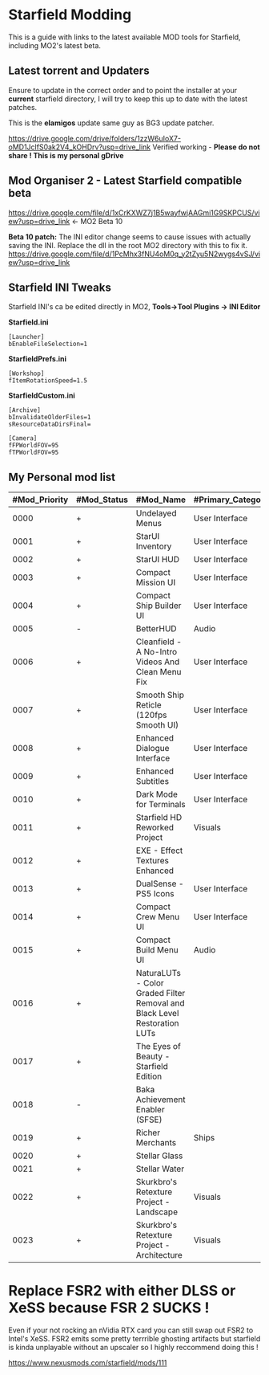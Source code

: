 # Starfield Modding

This is a guide with links to the latest available MOD tools for Starfield, including MO2's latest beta.

## Latest torrent and Updaters

Ensure to update in the correct order and to point the installer at your **current** starfield directory, I will try to keep this up to date with the latest patches.

This is the **elamigos** update same guy as BG3 update patcher.

https://drive.google.com/drive/folders/1zzW6uIoX7-oMD1JclfS0ak2V4_kOHDrv?usp=drive_link
Verified working - **Please do not share ! This is my personal gDrive**

## Mod Organiser 2 - Latest Starfield compatible beta

https://drive.google.com/file/d/1xCrKXWZ7j1B5wayfwjAAGmi1G9SKPCUS/view?usp=drive_link <- MO2 Beta 10

**Beta 10 patch:**
The INI editor change seems to cause issues with actually saving the INI. Replace the dll in the root MO2 directory with this to fix it.
https://drive.google.com/file/d/1PcMhx3fNU4oM0q_y2tZyu5N2wygs4vSJ/view?usp=drive_link

## Starfield INI Tweaks

Starfield INI's ca be edited directly in MO2, **Tools->Tool Plugins -> INI Editor**

**Starfield.ini**

    [Launcher]
    bEnableFileSelection=1

**StarfieldPrefs.ini**

    [Workshop]
    fItemRotationSpeed=1.5

**StarfieldCustom.ini**

    [Archive]
    bInvalidateOlderFiles=1
    sResourceDataDirsFinal=
    
    [Camera]
    fFPWorldFOV=95
    fTPWorldFOV=95


## My Personal mod list
|#Mod_Priority|#Mod_Status|#Mod_Name                                                                |#Primary_Category|#Mod_Nexus_URL                               |#Mod_Version|
|-------------|-----------|-------------------------------------------------------------------------|-----------------|---------------------------------------------|------------|
|0000         |+          |Undelayed Menus                                                          |User Interface   |https://www.nexusmods.com/starfield/mods/404 |1.0.5.0     |
|0001         |+          |StarUI Inventory                                                         |User Interface   |https://www.nexusmods.com/starfield/mods/773 |2.2.0.0     |
|0002         |+          |StarUI HUD                                                               |User Interface   |https://www.nexusmods.com/starfield/mods/3444|1.0.0.0     |
|0003         |+          |Compact Mission UI                                                       |User Interface   |https://www.nexusmods.com/starfield/mods/682 |1.5.0.0     |
|0004         |+          |Compact Ship Builder UI                                                  |User Interface   |https://www.nexusmods.com/starfield/mods/1170|1.4.0.0     |
|0005         |-          |BetterHUD                                                                |Audio            |https://www.nexusmods.com/starfield/mods/214 |0.3.0.0     |
|0006         |+          |Cleanfield - A No-Intro Videos And Clean Menu Fix                        |User Interface   |https://www.nexusmods.com/starfield/mods/88  |1.7.2.0     |
|0007         |+          |Smooth Ship Reticle (120fps Smooth UI)                                   |User Interface   |https://www.nexusmods.com/starfield/mods/270 |1.3.0.0     |
|0008         |+          |Enhanced Dialogue Interface                                              |User Interface   |https://www.nexusmods.com/starfield/mods/871 |2.0.1.0     |
|0009         |+          |Enhanced Subtitles                                                       |User Interface   |https://www.nexusmods.com/starfield/mods/1914|1.2.0.0     |
|0010         |+          |Dark Mode for Terminals                                                  |User Interface   |https://www.nexusmods.com/starfield/mods/861 |1.5.0.0     |
|0011         |+          |Starfield HD Reworked Project                                            |Visuals          |https://www.nexusmods.com/starfield/mods/3486|1.0.0.0-fix |
|0012         |+          |EXE - Effect Textures Enhanced                                           |                 |https://www.nexusmods.com/starfield/mods/340 |0.6.0.0     |
|0013         |+          |DualSense - PS5 Icons                                                    |User Interface   |https://www.nexusmods.com/starfield/mods/215 |1.0.0.0     |
|0014         |+          |Compact Crew Menu UI                                                     |User Interface   |https://www.nexusmods.com/starfield/mods/3014|1.5.0.0     |
|0015         |+          |Compact Build Menu UI                                                    |Audio            |https://www.nexusmods.com/starfield/mods/3063|1.1.0.0     |
|0016         |+          |NaturaLUTs - Color Graded Filter Removal and Black Level Restoration LUTs|                 |https://www.nexusmods.com/starfield/mods/1119|1.1.0.0     |
|0017         |+          |The Eyes of Beauty - Starfield Edition                                   |                 |https://www.nexusmods.com/starfield/mods/493 |1.0.0.0     |
|0018         |-          |Baka Achievement Enabler (SFSE)                                          |                 |https://www.nexusmods.com/starfield/mods/658 |1.5.0.0     |
|0019         |+          |Richer Merchants                                                         |Ships            |https://www.nexusmods.com/starfield/mods/1143|1.2.0.0     |
|0020         |+          |Stellar Glass                                                            |                 |https://www.nexusmods.com/starfield/mods/2894|1.0.0.0     |
|0021         |+          |Stellar Water                                                            |                 |https://www.nexusmods.com/starfield/mods/1615|1.0.0.0     |
|0022         |+          |Skurkbro's Retexture Project - Landscape                                 |Visuals          |https://www.nexusmods.com/starfield/mods/2362|1.4.0.0     |
|0023         |+          |Skurkbro's Retexture Project - Architecture                              |Visuals          |https://www.nexusmods.com/starfield/mods/2362|1.3.0.0     |

# Replace FSR2 with either DLSS or XeSS because FSR 2 SUCKS !

Even if your not rocking an nVidia RTX card you can still swap out FSR2 to Intel's XeSS. FSR2 emits some pretty terrrible ghosting artifacts but starfield is kinda unplayable without an upscaler so I highly reccommend doing this !

https://www.nexusmods.com/starfield/mods/111
